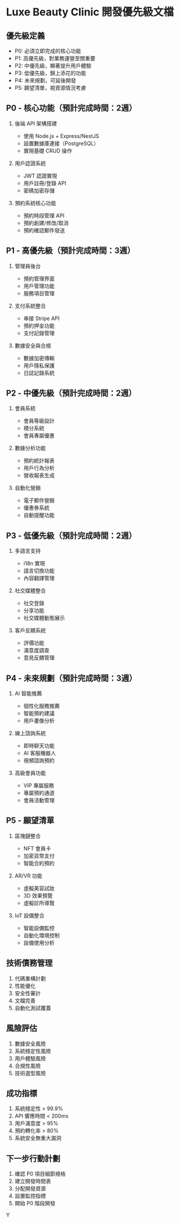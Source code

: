 # Luxe Beauty Clinic 開發優先級文檔

## 優先級定義
- P0: 必須立即完成的核心功能
- P1: 高優先級，對業務運營至關重要
- P2: 中優先級，顯著提升用戶體驗
- P3: 低優先級，錦上添花的功能
- P4: 未來規劃，可延後開發
- P5: 願望清單，視資源情況考慮

## P0 - 核心功能（預計完成時間：2週）
1. 後端 API 架構搭建
   - 使用 Node.js + Express/NestJS
   - 設置數據庫連接（PostgreSQL）
   - 實現基礎 CRUD 操作
   
2. 用戶認證系統
   - JWT 認證實現
   - 用戶註冊/登錄 API
   - 密碼加密存儲

3. 預約系統核心功能
   - 預約時段管理 API
   - 預約創建/修改/取消
   - 預約確認郵件發送

## P1 - 高優先級（預計完成時間：3週）
1. 管理員後台
   - 預約管理界面
   - 用戶管理功能
   - 服務項目管理

2. 支付系統整合
   - 串接 Stripe API
   - 預約押金功能
   - 支付記錄管理

3. 數據安全與合規
   - 數據加密傳輸
   - 用戶隱私保護
   - 日誌記錄系統

## P2 - 中優先級（預計完成時間：2週）
1. 會員系統
   - 會員等級設計
   - 積分系統
   - 會員專屬優惠

2. 數據分析功能
   - 預約統計報表
   - 用戶行為分析
   - 營收報表生成

3. 自動化營銷
   - 電子郵件營銷
   - 優惠券系統
   - 自動提醒功能

## P3 - 低優先級（預計完成時間：2週）
1. 多語言支持
   - i18n 實現
   - 語言切換功能
   - 內容翻譯管理

2. 社交媒體整合
   - 社交登錄
   - 分享功能
   - 社交媒體動態展示

3. 客戶反饋系統
   - 評價功能
   - 滿意度調查
   - 意見反饋管理

## P4 - 未來規劃（預計完成時間：3週）
1. AI 智能推薦
   - 個性化服務推薦
   - 智能預約建議
   - 用戶畫像分析

2. 線上諮詢系統
   - 即時聊天功能
   - AI 客服機器人
   - 視頻諮詢預約

3. 高級會員功能
   - VIP 專屬服務
   - 專屬預約通道
   - 會員活動管理

## P5 - 願望清單
1. 區塊鏈整合
   - NFT 會員卡
   - 加密貨幣支付
   - 智能合約預約

2. AR/VR 功能
   - 虛擬美容試妝
   - 3D 效果預覽
   - 虛擬診所導覽

3. IoT 設備整合
   - 智能設備監控
   - 自動化環境控制
   - 設備使用分析

## 技術債務管理
1. 代碼重構計劃
2. 性能優化
3. 安全性審計
4. 文檔完善
5. 自動化測試覆蓋

## 風險評估
1. 數據安全風險
2. 系統穩定性風險
3. 用戶體驗風險
4. 合規性風險
5. 技術選型風險

## 成功指標
1. 系統穩定性 > 99.9%
2. API 響應時間 < 200ms
3. 用戶滿意度 > 95%
4. 預約轉化率 > 80%
5. 系統安全無重大漏洞

## 下一步行動計劃
1. 確認 P0 項目細節規格
2. 建立開發時間表
3. 分配開發資源
4. 設置監控指標
5. 開始 P0 階段開發

Y 